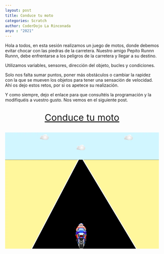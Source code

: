 ```yaml
---
layout: post
title: Conduce tu moto
categories: Scratch
author: CoderDojo La Rinconada
anyo : "2021"
---
```


Hola a todos, en esta sesión realizamos un juego de motos, donde debemos evitar chocar con las piedras de la carretera. Nuestro amigo Pepito Runnn Runnn, debe enfrentarse a los peligros de la carretera y llegar a su destino. 

Utilizamos variables, sensores, dirección del objeto, bucles y condiciones.

Solo nos falta sumar puntos, poner más obstáculos o cambiar la rapidez con la que se mueven los objetos para tener una sensación de velocidad. Ahí os dejo estos retos, por si os apetece su realización.

Y como siempre, dejo el enlace para que consultéis la programación y la modifiquéis a vuestro gusto. Nos vemos en el siguiente post. 

<br>
<span style="display:block;text-align:center;font-size:30px"><a href="https://scratch.mit.edu/projects/527071829/" target="blank">Conduce tu moto</a></span>
<br>

<span style="display:block;text-align:center">![moto]</span>


[moto]:/images/moto.webp
